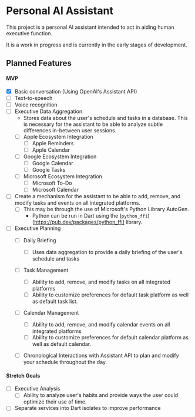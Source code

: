 # Personal AI Assistant

This project is a personal AI assistant intended to act in aiding human executive function. 

It is a work in progress and is currently in the early stages of development.

## Planned Features

#### MVP
- [X] Basic conversation (Using OpenAI's Assistant API)
- [ ] Text-to-speech
- [ ] Voice recognition
- [ ] Executive Data Aggregation
  - Stores data about the user's schedule and tasks in a database. This is necessary for the assistant to be able to analyze subtle differences in-between user sessions.
  - [ ] Apple Ecosystem Integration
    - [ ] Apple Reminders
    - [ ] Apple Calendar 
  - [ ] Google Ecosystem Integration
    - [ ] Google Calendar
    - [ ] Google Tasks
  - [ ] Microsoft Ecosystem Integration
    - [ ] Microsoft To-Do
    - [ ] Microsoft Calendar
- [ ] Create a mechanism for the assistant to be able to add, remove, and modify tasks and events on all integrated platforms.
  - [ ] This may be through the use of Microsoft's Python Library AutoGen.
    - Python can be run in Dart using the (`python_ffi`)[https://pub.dev/packages/python_ffi] library.
  
- [ ] Executive Planning
  - [ ] Daily Briefing
    - [ ] Uses data aggregation to provide a daily briefing of the user's schedule and tasks
  - [ ] Task Management
    - [ ] Ability to add, remove, and modify tasks on all integrated platforms
    - [ ] Ability to customize preferences for default task platform as well as default task list.
  - [ ] Calendar Management
    - [ ] Ability to add, remove, and modify calendar events on all integrated platforms
    - [ ] Ability to customize preferences for default calendar platform as well as default calendar.
  - [ ] Chronological Interactions with Assistant API to plan and modify your schedule throughout the day.  
    

#### Stretch Goals
- [ ] Executive Analysis
  - [ ] Ability to analyze user's habits and provide ways the user could optimize their use of time.
- [ ] Separate services into Dart isolates to improve performance